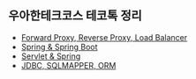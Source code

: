 ## 우아한테크코스 테코톡 정리
- [Forward Proxy, Reverse Proxy, Load Balancer](./Forward%20Proxy,%20Reverse%20Proxy,%20Load%20Balancer.md)
- [Spring & Spring Boot](./Spring%20&%20Spring%20Boot.md)
- [Servlet & Spring](./Servlet%20&%20Spring.md)
- [JDBC, SQLMAPPER, ORM](./JDBC,%20SQLMAPPER,%20ORM.md)